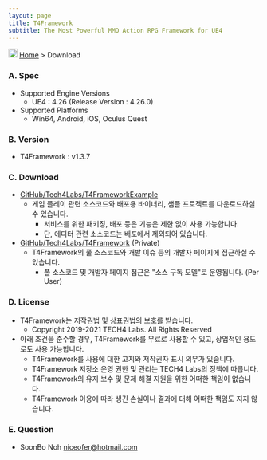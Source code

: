 ```yaml
---
layout: page
title: T4Framework
subtitle: The Most Powerful MMO Action RPG Framework for UE4
---
```

<img src="https://tech4labs.com/img/Folders2.png" width="18px" height="18px"> [Home](https://tech4labs.com/index) > Download

### A. Spec

- Supported Engine Versions
  - UE4 : 4.26 (Release Version : 4.26.0)
- Supported Platforms
  - Win64, Android, iOS, Oculus Quest

### B. Version

- T4Framework : v1.3.7

### C. Download

- [GitHub/Tech4Labs/T4FrameworkExample](https://github.com/Tech4Labs/T4FrameworkExample)
  - 게임 플레이 관련 소스코드와 배포용 바이너리, 샘플 프로젝트를 다운로드하실 수 있습니다.
    - 서비스를 위한 패키징, 배포 등은 기능은 제한 없이 사용 가능합니다.
    - 단, 에디터 관련 소스코드는 배포에서 제외되어 있습니다.
- [GitHub/Tech4Labs/T4Framework](https://github.com/Tech4Labs/T4Framework) (Private)
  - T4Framework의 풀 소스코드와 개발 이슈 등의 개발자 페이지에 접근하실 수 있습니다.
    - 풀 소스코드 및 개발자 페이지 접근은 "소스 구독 모델"로 운영됩니다. (Per User)

### D. License

- T4Framework는 저작권법 및 상표권법의 보호를 받습니다.
  - Copyright 2019-2021 TECH4 Labs. All Rights Reserved
- 아래 조건을 준수할 경우, T4Framework를 무료로 사용할 수 있고, 상업적인 용도로도 사용 가능합니다.
  - T4Framework를 사용에 대한 고지와 저작권자 표시 의무가 있습니다.
  - T4Framework 저장소 운영 권한 및 관리는 TECH4 Labs의 정책에 따릅니다.
  - T4Framework의 유지 보수 및 문제 해결 지원을 위한 어떠한 책임이 없습니다.
  - T4Framework 이용에 따라 생긴 손실이나 결과에 대해 어떠한 책임도 지지 않습니다.

### E. Question

- SoonBo Noh <niceofer@hotmail.com>
